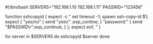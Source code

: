 #!/bin/bash
SERVERS="192.168.1.10 192.168.1.11"
PASSWD="123456"

function sshcopyid
{
    expect -c "
        set timeout -1;
        spawn ssh-copy-id $1;
        expect {
            \"yes/no\" { send \"yes\r\" ;exp_contine; }
            \"password:\" { send \"$PASSWD\r\";exp_continue; }
        };
        expect eof;
    "
}

for server in $SERVERS
do
    sshcopyid $server
done
